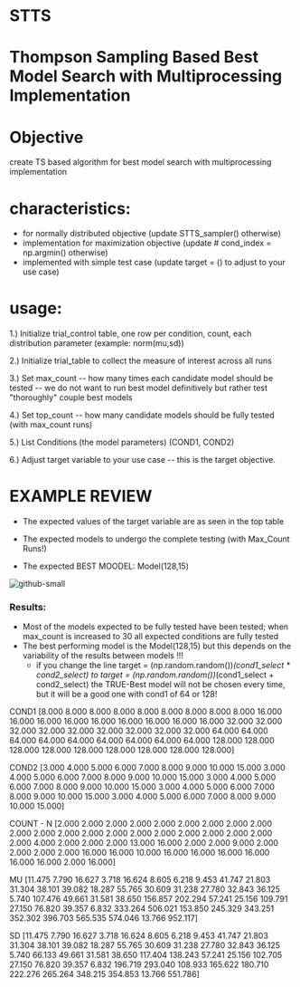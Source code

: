 # STTS

# Thompson Sampling Based Best Model Search with Multiprocessing Implementation

# Objective
create TS based algorithm for best model search with multiprocessing implementation

# characteristics:
- for normally distributed objective (update STTS_sampler() otherwise)
- implementation for maximization objective (update # cond_index = np.argmin() otherwise)
- implemented with simple test case (update target = () to adjust to your use case)

# usage:

1.) Initialize trial_control table, one row per condition, count, each distribution parameter (example: norm(mu,sd))

2.) Initialize trial_table to collect the measure of interest across all runs

3.) Set max_count -- how many times each candidate model should be tested -- we do not want to run best model definitively but rather test "thoroughly" couple best models

4.) Set top_count -- how many candidate models should be fully tested (with max_count runs)

5.) List Conditions (the model parameters) (COND1, COND2)

6.) Adjust target variable to your use case -- this is the target objective.

# EXAMPLE REVIEW

- The expected values of the target variable are as seen in the top table

- The expected models to undergo the complete testing (with Max_Count Runs!)

- The expected BEST MOODEL: Model(128,15)

![github-small](https://github.com/sebtac/STTS/blob/main/STTS%20Example%20Settings.jpg)

### Results:

- Most of the models expected to be fully tested have been tested; when max_count is increased to 30 all expected conditions are fully tested
- The best performing model is the Model(128,15) but this depends on the variability of the results between models !!!
  - if you change the line target = (np.random.random())*(cond1_select * cond2_select) to target = (np.random.random())*(cond1_select + cond2_select) the TRUE-Best model will not be chosen every time, but it will be a good one with cond1 of 64 or 128!


COND1
[8.000 8.000 8.000 8.000 8.000 8.000 8.000 8.000 8.000 16.000 16.000
  16.000 16.000 16.000 16.000 16.000 16.000 16.000 32.000 32.000 32.000
  32.000 32.000 32.000 32.000 32.000 32.000 64.000 64.000 64.000 64.000
  64.000 64.000 64.000 64.000 64.000 128.000 128.000 128.000 128.000
  128.000 128.000 128.000 128.000 128.000]
 
 COND2
 [3.000 4.000 5.000 6.000 7.000 8.000 9.000 10.000 15.000 3.000 4.000
  5.000 6.000 7.000 8.000 9.000 10.000 15.000 3.000 4.000 5.000 6.000
  7.000 8.000 9.000 10.000 15.000 3.000 4.000 5.000 6.000 7.000 8.000
  9.000 10.000 15.000 3.000 4.000 5.000 6.000 7.000 8.000 9.000 10.000
  15.000]
 
 COUNT - N
 [2.000 2.000 2.000 2.000 2.000 2.000 2.000 2.000 2.000 2.000 2.000 2.000
  2.000 2.000 2.000 2.000 2.000 2.000 2.000 2.000 2.000 4.000 2.000 2.000
  2.000 13.000 16.000 2.000 2.000 9.000 2.000 2.000 2.000 2.000 16.000
  16.000 10.000 16.000 16.000 16.000 16.000 16.000 16.000 2.000 16.000]
 
 MU
 [11.475 7.790 16.627 3.718 16.624 8.605 6.218 9.453 41.747 21.803 31.304
  38.101 39.082 18.287 55.765 30.609 31.238 27.780 32.843 36.125 5.740
  107.476 49.661 31.581 38.650 156.857 202.294 57.241 25.156 109.791
  27.150 76.820 39.357 6.832 333.264 506.021 153.850 245.329 343.251
  352.302 396.703 565.535 574.046 13.766 952.117]
 
 SD
 [11.475 7.790 16.627 3.718 16.624 8.605 6.218 9.453 41.747 21.803 31.304
  38.101 39.082 18.287 55.765 30.609 31.238 27.780 32.843 36.125 5.740
  66.133 49.661 31.581 38.650 117.404 138.243 57.241 25.156 102.705
  27.150 76.820 39.357 6.832 196.719 293.040 108.933 165.622 180.710
  222.276 265.264 348.215 354.853 13.766 551.786]
